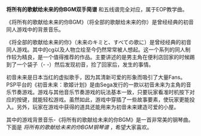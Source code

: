 

**将所有的歌献给未来的你BGM双手简谱** 和五线谱完全对应，属于EOP教学曲。  
  
《将所有的歌献给未来的你BGM》（将全部的歌献给未来的你）是曾经经典的初音同人游戏中的背景音乐。  
  
《将全部的歌献给未来的你》（未来のキミと、すべての歌に）是曾经经典的初音同人游戏。其中的cg以及人物立绘至今仍然常常被人想起。这一个系列的同人制作较为精良，是一个值得推荐的作品。主要讲述的是男主角在便利店回家的时候踢到了一个袋子（-
-）然后发现初音，捡了回家后，发生的事情。  
  
初音未来是日本当红的虚拟歌手，因为其清新可爱的形象而吸引了大量Fans。PSP平台的《初音未来：歌姬计划》是由Sega发行的一款以初音未来为主角的音乐节奏游戏。游戏与其他音乐节奏游戏的玩法基本一致，只要玩家看准时机按下对应的按键，就能轻松游戏。虽然如此，游戏中穿插了一些故事要素，使玩家更能投入。另外，玩家在游戏中获得的道具还能用来为初音未来建造可爱的小屋。  
  
其中的游戏背景音乐-《将所有的歌献给未来的你BGM》是一首非常美的钢琴曲。下面是 _将所有的歌献给未来的你BGM钢琴谱_ ，希望大家喜欢。

